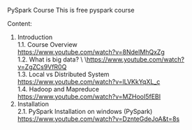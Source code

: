 PySpark Course
This is free pyspark course

Content:
  1. Introduction
  \
    1.1. Course Overview \
          https://www.youtube.com/watch?v=8NdeIMhQxZg \
    1.2. What is big data? \ 
          \https://www.youtube.com/watch?v=ZgZCs9VfR0Q \
    1.3. Local vs Distributed System \
          https://www.youtube.com/watch?v=lLVKkYqXL_c \
    1.4. Hadoop and Mapreduce \
          https://www.youtube.com/watch?v=MZHooI5fEBI 
  2. Installation \
    2.1. PySpark Installation on windows (PySpark) \
          https://www.youtube.com/watch?v=DznteGdeJoA&t=8s 
